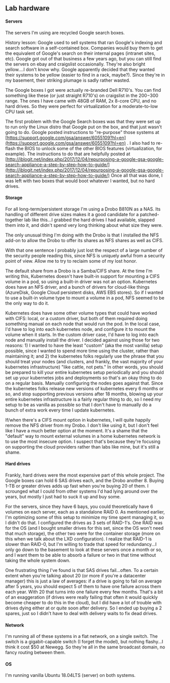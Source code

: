 ## Lab hardware

#### Servers

The servers I'm using are recycled Google search boxes. 

History lesson: Google used to sell systems that ran Google's indexing and search software in a self-contained box. 
Companies would buy them to get the equivalent of Google's search on their internal pages (intranet sites, etc). Google 
got out of that business a few years ago, but you can still find the servers on ebay and craigslist occasionally. 
They're also bright yellow....I don't know why. Google apparently decided that they wanted their systems to be yellow 
(easier to find in a rack, maybe?). Since they're in my basement, their striking plumage is sadly rather wasted.

The Google boxes I got were actually re-branded Dell R710's. You can find something like these (or just straight R710's)
 on craigslist in the $200-$300 range. The ones I have came with 48GB of RAM, 2x 8-core CPU, and no hard drives. So 
 they were perfect for virtualization for a moderate-to-low CPU task set.

The first problem with the Google Search boxes was that they were set up to run only the Linux distro that Google put 
on the box, and that just wasn't going to do. Google posted instructions to "re-purpose" those systems at 
[https://support.google.com/gsa/answer/6055109?hl=en](https://support.google.com/gsa/answer/6055109?hl=en) . I also had
to re-flash the BIOS to unlock some of the other BIOS features (virtualization, for example). The instructions
to do that are helpfully posted at 
[http://iblogit.net/index.php/2017/12/04/repurposing-a-google-gsa-google-search-appliance-a-step-by-step-how-to-guide/](http://iblogit.net/index.php/2017/12/04/repurposing-a-google-gsa-google-search-appliance-a-step-by-step-how-to-guide/) 
Once all that was done, I was left with two boxes that would boot whatever I wanted, but no hard drives.

#### Storage

For all long-term/persistent storage I'm using a Drobo B810N as a NAS. Its handling of different drive sizes makes it a 
good candidate for a patched-together lab like this...I grabbed the hard drives I had available, slapped them into it, 
and didn't spend very long thinking about what size they were.

The only unusual thing I'm doing with the Drobo is that I installed the NFS add-on to allow the Drobo to offer its 
shares as NFS shares as well as CIFS. 

With that one sentence I probably just lost the respect of a large number of the security people reading this, since 
NFS is uniquely awful from a security point of view. Allow me to try to reclaim some of my lost honor.

The default share from a Drobo is a Samba/CIFS share. At the time I'm writing this, Kubernetes doesn't have built-in 
support for mounting a CIFS volume in a pod, so using a built-in driver was not an option. Kubernetes does have an NFS 
driver, and a bunch of drivers for cloud-like things (AzureDisk, Google Cloud persistent disks, AWS EBS stores). So if I
wanted to use a built-in volume type to mount a volume in a pod, NFS seemed to be the only way to do it.

Kubernetes does have some other volume types that could have worked with CIFS: local, or a custom driver, but both of them 
required doing something manual on each node that would run the pod. In the local case, I'd have to log into each 
kubernetes node, and configure it to mount the volume when it starts. In the custom driver case, I'd have to log into 
each node and manually install the driver. I decided against using those for two reasons: 1) I wanted to have the least 
"custom" (aka the most vanilla) setup possible, since I wanted to spend more time using the cluster, rather than 
maintaining it; and 2) the kubernetes folks regularly use the phrase that you should treat your nodes (and clusters, and 
frankly, the vast majority of your kubernetes infrastructure) "like cattle, not pets." In other words, you should be 
prepared to kill your entire kubernetes setup periodically and you should set up your kubernetes jobs and deployments 
so that's an okay thing to do on a regular basis. Manually configuring the nodes goes against that. Since the 
kubernetes folks release new versions of kubernetes every 6 months or so, and stop supporting previous versions after
18 months, blowing up your entire kubernetes infrastructure is a fairly regular thing to do, so I need my setup to be
as vanilla as possible so that I don't have to manually do a bunch of extra work every time I update kubernetes.

If/when there's a CIFS mount option in kubernetes, I will quite happily remove the NFS driver from my Drobo. I don't 
like using it, but I don't feel like I have a much better option at the moment. It's a shame that the "default" way to 
mount external volumes in a home kubernetes network is to use the most insecure option. I suspect that's because 
they're focusing on supporting the cloud providers rather than labs like mine, but it's still a shame.

#### Hard drives

Frankly, hard drives were the most expensive part of this whole project. The Google boxes can hold 6 SAS drives each, 
and the Drobo another 8. Buying 1-TB or greater drives adds up fast when you're buying 20 of them. I scrounged what I
could from other systems I'd had lying around over the years, but mostly I just had to suck it up and buy some.

For the servers, since they have 6 bays, you could theoretically have 6 volumes on each server, each as a standalone 
RAID 0. As mentioned earlier, I'm optimizing some of this setup to minimize my time spent managing it, so I didn't do
that. I configured the drives as 3 sets of RAID-1's. One RAID was for the OS (and I bought smaller drives for this set, 
since the OS won't need that much storage), the other two were for the container storage (more on this when we talk about
 the LXD configuration). I realize that RAID-1 is slower than RAID-0, but I'm willing to trade that speed for 
redundancy...I only go down to the basement to look at these servers once a month or so, and I want them to be able to 
absorb a failure or two in that time without taking the whole system down.

One frustrating thing I've found is that SAS drives fail...often. To a certain extent when you're talking about 20 (or
more if you're a datacenter manager) this is just a law of averages: if a drive is going to fail on average after 5 
years, you should expect 5 of them to have one failure across them each year. With 20 that turns into one failure every
few months. That's a bit of an exaggeration (if drives were really failing that often it would quickly become cheaper
to do this in the cloud), but I did have a lot of trouble with drives dying either at or quite soon after delivery. 
So I ended up buying a 2 spares, just so I didn't have to deal with delivery waits to fix dead drives.


#### Network

I'm running all of these systems in a flat network, on a single switch. The switch is a gigabit-capable switch
(I forget the model), but nothing flashy...I think it cost $50 at Newegg. So they're all in the same broadcast domain,
no fancy routing between them.

#### OS

I'm running vanilla Ubuntu 18.04LTS (server) on both systems.